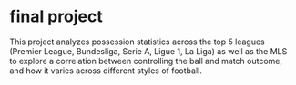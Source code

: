 # final project
 This project analyzes possession statistics across the top 5 leagues (Premier League, Bundesliga, Serie A, Ligue 1, La Liga) as well as the MLS to explore a correlation between controlling the ball and match outcome, and how it varies across different styles of football.


